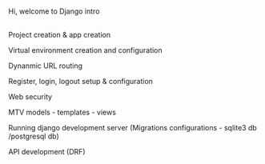 #
Hi, welcome to Django intro

##
Project creation & app creation 

Virtual environment creation and configuration 

Dynanmic URL routing

Register, login, logout setup & configuration

Web security

MTV models - templates - views

Running django development server (Migrations configurations - sqlite3 db /postgresql db)

API development (DRF)

